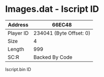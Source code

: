 
#  Images.dat - Iscript ID
Address   | 66EC48
----------|-------------
Player ID | 234041 (Byte Offset: 0)
Size 	  | 4
Length 	  | 999
SC:R      | Backed By Code

Iscript.bin ID
